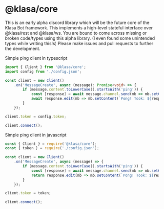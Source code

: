 # @klasa/core
This is an early alpha discord library which will be the future core of the Klasa Bot framework. This implements a high-level stateful interface over @klasa/rest and @klasa/ws. You are bound to come across missing or broken code/types using this alpha library. (I even found some unintended types while writing this!s) Please make issues and pull requests to further the development.

Simple ping client in typescript
```ts
import { Client } from '@klasa/core';
import config from './config.json';

const client = new Client()
	.on('MessageCreate', async (message): Promise<void> => {
		if (message.content.toLowerCase().startsWith('ping')) {
			const [response] = await message.channel.send(mb => mb.setContent('ping?'));
			await response.edit(mb => mb.setContent(`Pong! Took: ${response.createdTimestamp - message.createdTimestamp}ms`));
		}
	});

client.token = config.token;

client.connect();
```

Simple ping client in javascript
```ts
const { Client } = require('@klasa/core');
const { token } = require('./config.json');

const client = new Client()
    .on('MessageCreate', async (message) => {
        if (message.content.toLowerCase().startsWith('ping')) {
            const [response] = await message.channel.send(mb => mb.setContent('ping?'));
            return response.edit(mb => mb.setContent(`Pong! Took: ${response.createdTimestamp - message.createdTimestamp}ms`));
        }
    });

client.token = token;

client.connect();
```